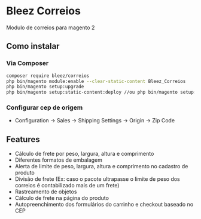 # Bleez Correios

Modulo de correios para magento 2

## Como instalar

### Via Composer

```sh
composer require bleez/correios
php bin/magento module:enable --clear-static-content Bleez_Correios
php bin/magento setup:upgrade
php bin/magento setup:static-content:deploy //ou php bin/magento setup:static-content:deploy pt_BR
```

### Configurar cep de origem

* Configuration -> Sales -> Shipping Settings -> Origin -> Zip Code

## Features

* Cálculo de frete por peso, largura, altura e comprimento
* Diferentes formatos de embalagem
* Alerta de limite de peso, largura, altura e comprimento no cadastro de produto
* Divisão de frete (Ex: caso o pacote ultrapasse o limite de peso dos correios é contabilizado mais de um frete)
* Rastreamento de objetos
* Cálculo de frete na página do produto
* Autopreenchimento dos formulários do carrinho e checkout baseado no CEP
